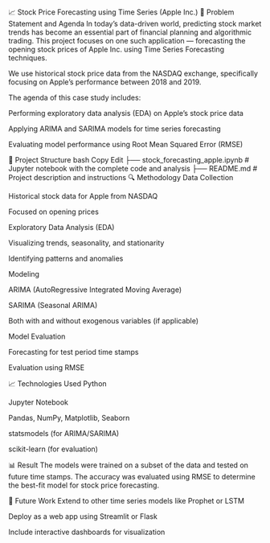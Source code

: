 📈 Stock Price Forecasting using Time Series (Apple Inc.)
📝 Problem Statement and Agenda
In today’s data-driven world, predicting stock market trends has become an essential part of financial planning and algorithmic trading. This project focuses on one such application — forecasting the opening stock prices of Apple Inc. using Time Series Forecasting techniques.

We use historical stock price data from the NASDAQ exchange, specifically focusing on Apple’s performance between 2018 and 2019.

The agenda of this case study includes:

Performing exploratory data analysis (EDA) on Apple’s stock price data

Applying ARIMA and SARIMA models for time series forecasting

Evaluating model performance using Root Mean Squared Error (RMSE)

📂 Project Structure
bash
Copy
Edit
├── stock_forecasting_apple.ipynb     # Jupyter notebook with the complete code and analysis
├── README.md                         # Project description and instructions
🔍 Methodology
Data Collection

Historical stock data for Apple from NASDAQ

Focused on opening prices

Exploratory Data Analysis (EDA)

Visualizing trends, seasonality, and stationarity

Identifying patterns and anomalies

Modeling

ARIMA (AutoRegressive Integrated Moving Average)

SARIMA (Seasonal ARIMA)

Both with and without exogenous variables (if applicable)

Model Evaluation

Forecasting for test period time stamps

Evaluation using RMSE

📈 Technologies Used
Python

Jupyter Notebook

Pandas, NumPy, Matplotlib, Seaborn

statsmodels (for ARIMA/SARIMA)

scikit-learn (for evaluation)

📊 Result
The models were trained on a subset of the data and tested on future time stamps. The accuracy was evaluated using RMSE to determine the best-fit model for stock price forecasting.

🚀 Future Work
Extend to other time series models like Prophet or LSTM

Deploy as a web app using Streamlit or Flask

Include interactive dashboards for visualization
